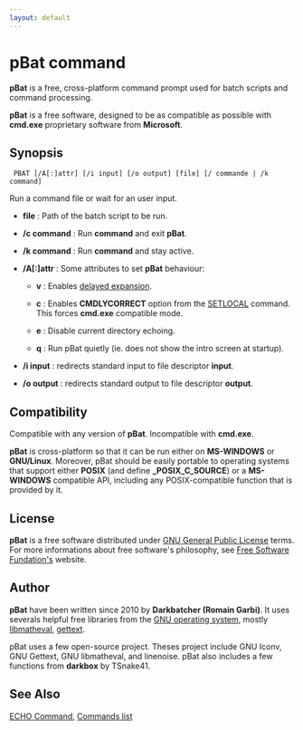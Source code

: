 ```yaml
---
layout: default
---
```

# pBat command

**pBat** is a free, cross-platform command prompt used for batch scripts and 
command processing.

**pBat** is a free software, designed to be as compatible as possible with 
**cmd.exe** proprietary software from **Microsoft**.

## Synopsis

     PBAT [/A[:]attr] [/i input] [/o output] [file] [/ commande | /k command]

Run a command file or wait for an user input.

* **file** : Path of the batch script to be run.

* **/c command** : Run **command** and exit **pBat**.

* **/k command** : Run **command** and stay active.

* **/A\[:\]attr** : Some attributes to set **pBat** behaviour:

  * **v** : Enables [delayed expansion](spec/var).

  * **c** : Enables **CMDLYCORRECT** option from the [SETLOCAL](setlocal) 
    command. This forces **cmd.exe** compatible mode.

  * **e** : Disable current directory echoing.

  * **q** : Run pBat quietly \(ie. does not show the intro screen at 
    startup\).

* **/i input** : redirects standard input to file descriptor **input**.

* **/o output** : redirects standard output to file descriptor **output**.

## Compatibility

Compatible with any version of **pBat**. Incompatible with **cmd.exe**.

**pBat** is cross-platform so that it can be run either on **MS-WINDOWS** or 
**GNU/Linux**. Moreover, pBat should be easily portable to operating systems 
that support either **POSIX** \(and define **\_POSIX\_C\_SOURCE**\) or a 
**MS-WINDOWS** compatible API, including any POSIX-compatible function that is 
provided by it.

## License

**pBat** is a free software distributed under [GNU General Public 
License](http://www.gnu.org/licenses/gpl.html) terms. For more informations 
about free software's philosophy, see [Free Software 
Fundation's](http://www.fsf.org) website.

## Author

**pBat** have been written since 2010 by **Darkbatcher \(Romain Garbi\)**. It 
uses severals helpful free libraries from the [GNU operating 
system](http://www.gnu.org/), mostly 
[libmatheval](http://www.gnu.org/software/libmatheval/), 
[gettext](https://www.gnu.org/software/gettext/).

pBat uses a few open-source project. Theses project include GNU Iconv, GNU 
Gettext, GNU libmatheval, and linenoise. pBat also includes a few functions 
from **darkbox** by TSnake41.

## See Also

[ECHO Command](echo), [Commands list](commands) 


